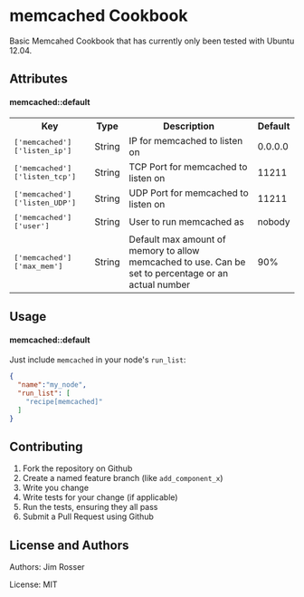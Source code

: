 memcached Cookbook
==================
Basic Memcahed Cookbook that has currently only been tested with Ubuntu 12.04.

Attributes
----------

#### memcached::default
<table>
  <tr>
    <th>Key</th>
    <th>Type</th>
    <th>Description</th>
    <th>Default</th>
  </tr>
  <tr>
    <td><tt>['memcached']['listen_ip']</tt></td>
    <td>String</td>
    <td>IP for memcached to listen on</td>
    <td>0.0.0.0</td>
  </tr>
  <tr>
    <td><tt>['memcached']['listen_tcp']</tt></td>
    <td>String</td>
    <td>TCP Port for memcached to listen on</td>
    <td>11211</td>
  </tr>
  <tr>
    <td><tt>['memcached']['listen_UDP']</tt></td>
    <td>String</td>
    <td>UDP Port for memcached to listen on</td>
    <td>11211</td>
  </tr>
  <tr>
    <td><tt>['memcached']['user']</tt></td>
    <td>String</td>
    <td>User to run memcached as</td>
    <td>nobody</td>
  </tr>
  <tr>
    <td><tt>['memcached']['max_mem']</tt></td>
    <td>String</td>
    <td>Default max amount of memory to allow memcached to use. Can be set to percentage or an actual number</td>
    <td>90%</td>
  </tr>
</table>

Usage
-----
#### memcached::default
Just include `memcached` in your node's `run_list`:

```json
{
  "name":"my_node",
  "run_list": [
    "recipe[memcached]"
  ]
}
```

Contributing
------------

1. Fork the repository on Github
2. Create a named feature branch (like `add_component_x`)
3. Write you change
4. Write tests for your change (if applicable)
5. Run the tests, ensuring they all pass
6. Submit a Pull Request using Github

License and Authors
-------------------
Authors: Jim Rosser 

License: MIT

